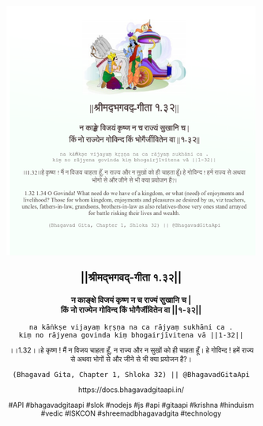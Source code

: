 <img src="../../asset/BG_1_32.png"/>
<center><h2>||श्रीमद्‍भगवद्‍-गीता १.३२||</h2>
<h3>न काङ्क्षे विजयं कृष्ण न च राज्यं सुखानि च |<br/>किं नो राज्येन गोविन्द किं भोगैर्जीवितेन वा ||१-३२||</h3>
<pre>na kāṅkṣe vijayaṃ kṛṣṇa na ca rājyaṃ sukhāni ca .<br/>kiṃ no rājyena govinda kiṃ bhogairjīvitena vā ||1-32||</pre>
<p>।।1.32।।हे कृष्ण ! मैं न विजय चाहता हूँ, न राज्य और न सुखों को ही चाहता हूँ। हे गोविन्द ! हमें राज्य से अथवा भोगों से और जीने से भी क्या प्रयोजन है?।</p>
<pre>(Bhagavad Gita, Chapter 1, Shloka 32) || @BhagavadGitaApi</pre><p>https://docs.bhagavadgitaapi.in/</p><p>#API #bhagavadgitaapi #slok #nodejs #js #api #gitaapi #krishna #hinduism #vedic #ISKCON #shreemadbhagavadgita #technology</p></center>
